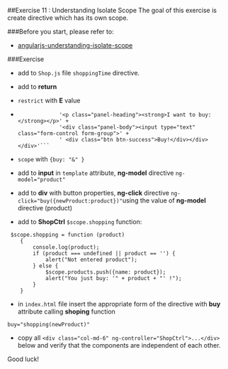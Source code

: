 ##Exercise 11 : Understanding Isolate Scope
The goal of this exercise is create directive which has its own scope.

###Before you start, please refer to:
* [angularjs-understanding-isolate-scope](https://egghead.io/lessons/angularjs-understanding-isolate-scope)

###Exercise
* add to ```Shop.js``` file ```shoppingTime``` directive.
* add to **return** 
 * ```restrict``` with **E** value
 * ```template : '<div class="panel panel-success text-center">' +
                '<p class="panel-heading"><strong>I want to buy:</strong></p>' +
                '<div class="panel-body"><input type="text" class="form-control form-group">' +
                ' <div class="btn btn-success">Buy!</div></div></div>'```
  * ```scope``` with ```{buy: "&" }```

* add to **input** in ```template``` attribute, **ng-model** directive  ```ng-model="product"```
* add to **div** with button properties, **ng-click** directive ```ng-click="buy({newProduct:product})"```using the value of **ng-model** directive (product)
* add to **ShopCtrl** ```$scope.shopping``` function:
```
 $scope.shopping = function (product)
    {
        console.log(product);
        if (product === undefined || product == '') {
            alert("Not entered product");
        } else {
            $scope.products.push({name: product});
            alert("You just buy: '" + product + "' !");
        }
    }
 ```
* in ```index.html``` file insert the appropriate form of the directive with **buy** attribute calling **shoping** function
```
buy="shopping(newProduct)"
```

* copy all ```<div class="col-md-6" ng-controller="ShopCtrl">...</div>``` 
below and verify that the components are independent of each other.

Good luck!

